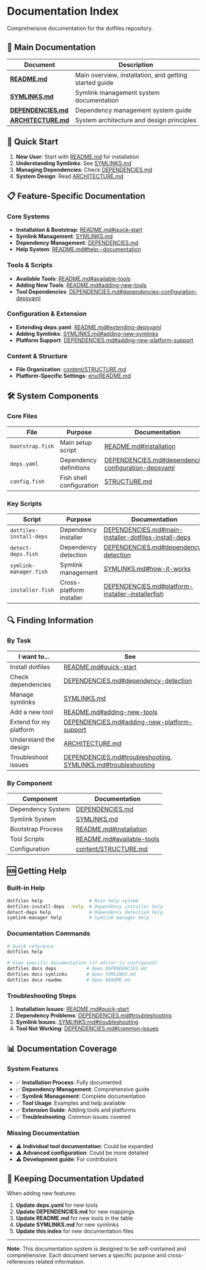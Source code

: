 # Documentation Index

Comprehensive documentation for the dotfiles repository.

## 📖 Main Documentation

| Document | Description |
|----------|-------------|
| **[README.md](../README.md)** | Main overview, installation, and getting started guide |
| **[SYMLINKS.md](SYMLINKS.md)** | Symlink management system documentation |
| **[DEPENDENCIES.md](DEPENDENCIES.md)** | Dependency management system guide |
| **[ARCHITECTURE.md](ARCHITECTURE.md)** | System architecture and design principles |

## 🚀 Quick Start

1. **New User**: Start with [README.md](../README.md) for installation
2. **Understanding Symlinks**: See [SYMLINKS.md](SYMLINKS.md)
3. **Managing Dependencies**: Check [DEPENDENCIES.md](DEPENDENCIES.md)
4. **System Design**: Read [ARCHITECTURE.md](ARCHITECTURE.md)

## 📋 Feature-Specific Documentation

### Core Systems

- **Installation & Bootstrap**: [README.md#quick-start](../README.md#quick-start)
- **Symlink Management**: [SYMLINKS.md](SYMLINKS.md)
- **Dependency Management**: [DEPENDENCIES.md](DEPENDENCIES.md)
- **Help System**: [README.md#help--documentation](../README.md#help--documentation)

### Tools & Scripts

- **Available Tools**: [README.md#available-tools](../README.md#available-tools)
- **Adding New Tools**: [README.md#adding-new-tools](../README.md#adding-new-tools)
- **Tool Dependencies**: [DEPENDENCIES.md#dependencies-configuration-depsyaml](DEPENDENCIES.md#dependencies-configuration-depsyaml)

### Configuration & Extension

- **Extending deps.yaml**: [README.md#extending-depsyaml](../README.md#extending-depsyaml)
- **Adding Symlinks**: [SYMLINKS.md#adding-new-symlinks](SYMLINKS.md#adding-new-symlinks)
- **Platform Support**: [DEPENDENCIES.md#adding-new-platform-support](DEPENDENCIES.md#adding-new-platform-support)

### Content & Structure

- **File Organization**: [content/STRUCTURE.md](content/STRUCTURE.md)
- **Platform-Specific Settings**: [env/README.md](env/README.md)

## 🛠 System Components

### Core Files

| File | Purpose | Documentation |
|------|---------|---------------|
| `bootstrap.fish` | Main setup script | [README.md#installation](../README.md#installation) |
| `deps.yaml` | Dependency definitions | [DEPENDENCIES.md#dependencies-configuration-depsyaml](DEPENDENCIES.md#dependencies-configuration-depsyaml) |
| `config.fish` | Fish shell configuration | [STRUCTURE.md](content/STRUCTURE.md) |

### Key Scripts

| Script | Purpose | Documentation |
|--------|---------|---------------|
| `dotfiles-install-deps` | Dependency installer | [DEPENDENCIES.md#main-installer-dotfiles-install-deps](DEPENDENCIES.md#main-installer-dotfiles-install-deps) |
| `detect-deps.fish` | Dependency detection | [DEPENDENCIES.md#dependency-detection](DEPENDENCIES.md#dependency-detection) |
| `symlink-manager.fish` | Symlink management | [SYMLINKS.md#how-it-works](SYMLINKS.md#how-it-works) |
| `installer.fish` | Cross-platform installer | [DEPENDENCIES.md#platform-installer-installerfish](DEPENDENCIES.md#platform-installer-installerfish) |

## 🔍 Finding Information

### By Task

| I want to... | See |
|--------------|-----|
| Install dotfiles | [README.md#quick-start](../README.md#quick-start) |
| Check dependencies | [DEPENDENCIES.md#dependency-detection](DEPENDENCIES.md#dependency-detection) |
| Manage symlinks | [SYMLINKS.md](SYMLINKS.md) |
| Add a new tool | [README.md#adding-new-tools](../README.md#adding-new-tools) |
| Extend for my platform | [DEPENDENCIES.md#adding-new-platform-support](DEPENDENCIES.md#adding-new-platform-support) |
| Understand the design | [ARCHITECTURE.md](ARCHITECTURE.md) |
| Troubleshoot issues | [DEPENDENCIES.md#troubleshooting](DEPENDENCIES.md#troubleshooting), [SYMLINKS.md#troubleshooting](SYMLINKS.md#troubleshooting) |

### By Component

| Component | Documentation |
|-----------|---------------|
| Dependency System | [DEPENDENCIES.md](DEPENDENCIES.md) |
| Symlink System | [SYMLINKS.md](SYMLINKS.md) |
| Bootstrap Process | [README.md#installation](../README.md#installation) |
| Tool Scripts | [README.md#available-tools](../README.md#available-tools) |
| Configuration | [content/STRUCTURE.md](content/STRUCTURE.md) |

## 🆘 Getting Help

### Built-in Help

```bash
dotfiles help                 # Main help system
dotfiles-install-deps --help  # Dependency installer help
detect-deps help              # Dependency detection help
symlink-manager help          # Symlink manager help
```

### Documentation Commands

```bash
# Quick reference
dotfiles help

# View specific documentation (if editor is configured)
dotfiles docs deps           # Open DEPENDENCIES.md
dotfiles docs symlinks       # Open SYMLINKS.md
dotfiles docs readme         # Open README.md
```

### Troubleshooting Steps

1. **Installation Issues**: [README.md#quick-start](../README.md#quick-start)
2. **Dependency Problems**: [DEPENDENCIES.md#troubleshooting](DEPENDENCIES.md#troubleshooting)
3. **Symlink Issues**: [SYMLINKS.md#troubleshooting](SYMLINKS.md#troubleshooting)
4. **Tool Not Working**: [DEPENDENCIES.md#common-issues](DEPENDENCIES.md#common-issues)

## 📊 Documentation Coverage

### System Features

- ✅ **Installation Process**: Fully documented
- ✅ **Dependency Management**: Comprehensive guide
- ✅ **Symlink Management**: Complete documentation
- ✅ **Tool Usage**: Examples and help available
- ✅ **Extension Guide**: Adding tools and platforms
- ✅ **Troubleshooting**: Common issues covered

### Missing Documentation

- ⚠️ **Individual tool documentation**: Could be expanded
- ⚠️ **Advanced configuration**: Could be more detailed
- ⚠️ **Development guide**: For contributors

## 🔄 Keeping Documentation Updated

When adding new features:

1. **Update deps.yaml** for new tools
2. **Update DEPENDENCIES.md** for new mappings
3. **Update README.md** for new tools in the table
4. **Update SYMLINKS.md** for new symlinks
5. **Update this index** for new documentation files

---

**Note**: This documentation system is designed to be self-contained and comprehensive. Each document serves a specific purpose and cross-references related information.
